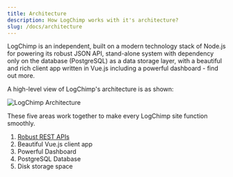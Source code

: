 ```yaml
---
title: Architecture
description: How LogChimp works with it's architecture?
slug: /docs/architecture
---
```


LogChimp is an independent, built on a modern technology stack of Node.js for powering its robust JSON API, stand-alone system with dependency only on the database (PostgreSQL) as a data storage layer, with a beautiful and rich client app written in Vue.js including a powerful dashboard - find out more.

A high-level view of LogChimp's architecture is as shown:

![LogChimp Architecture](../../images/docs/architecture/logchimp-architecture.png)

These five areas work together to make every LogChimp site function smoothly.

1. [Robust REST APIs](/docs/architecture/api)
2. Beautiful Vue.js client app
3. Powerful Dashboard
4. PostgreSQL Database
5. Disk storage space

